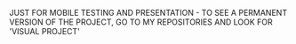 JUST FOR MOBILE TESTING AND PRESENTATION - TO SEE A PERMANENT VERSION OF THE PROJECT, GO TO MY REPOSITORIES AND LOOK FOR 'VISUAL PROJECT'
